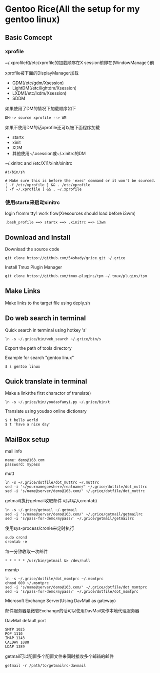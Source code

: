 # Gentoo Rice(All the setup for my gentoo linux)

## Basic Comcept

### xprofile

~/.xprofile和/etc/xprofile的加载顺序在X session前即在(WindowManager)前

xprofile被下面的DisplayManager加载

- GDM(/etc/gdm/Xsession)
- LightDM(/etc/lightdm/Xsession)
- LXDM(/etc/lxdm/Xsession)
- SDDM

如果使用了DM的情况下加载顺序如下

	DM--> source xprofile --> WM

如果不使用DM的话xprofile还可以被下面程序加载

- startx
- xinit
- XDM
- 其他使用~/.xsession或~/.xinitrc的DM

~/.xinitrc and /etc/X11/xinit/xinitrc

	#!/bin/sh

	# Make sure this is before the 'exec' command or it won't be sourced.
	[ -f /etc/xprofile ] && . /etc/xprofile
	[ -f ~/.xprofile ] && . ~/.xprofile

### 使用startx来启动xinitrc

login fromm tty1 work flow(Xresources should load before i3wm)

	.bash_profile ==> startx ==> .xinitrc ==> i3wm

## Download and Install

Download the source code

	git clone https://github.com/54shady/grice.git ~/.grice

Install Tmux Plugin Manager

	git clone https://github.com/tmux-plugins/tpm ~/.tmux/plugins/tpm

## Make Links

Make links to the target file using [deply.sh](deploy.sh)

## Do web search in terminal

Quick search in terminal using hotkey 's'

	ln -s ~/.grice/bin/web_search ~/.grice/bin/s

Export the path of tools directory

Example for search "gentoo linux"

	$ s gentoo linux

## Quick translate in terminal

Make a link(the first charactor of translate)

	ln -s ~/.grice/bin/youdaofanyi.py ~/.grice/bin/t

Translate using youdao online dictionary

	$ t hello world
	$ t 'have a nice day'

## MailBox setup

mail info

	name: demo@163.com
	password: mypass

mutt

	ln -s ~/.grice/dotfile/dot_muttrc ~/.muttrc
	sed -i 's/yournamegoeshere/realname/' ~/.grice/dotfile/dot_muttrc
	sed -i 's/name@server/demo@163.com/' ~/.grice/dotfile/dot_muttrc

getmail(执行getmail收取邮件 可以写入crontab)

	ln -s ~/.grice/getmail ~/.getmail
	sed -i 's/name@server/demo@163.com/' ~/.grice/getmail/getmailrc
	sed -i 's/pass-for-demo/mypass/' ~/.grice/getmail/getmailrc

使用sys-process/cronie来定时执行

	sudo crond
	crontab -e

每一分钟收取一次邮件

	* * * * * /usr/bin/getmail &> /dev/null

msmtp

	ln -s ~/.grice/dotfile/dot_msmtprc ~/.msmtprc
	chmod 600 ~/.msmtprc
	sed -i 's/name@server/demo@163.com/' ~/.grice/dotfile/dot_msmtprc
	sed -i 's/pass-for-demo/mypass/' ~/.grice/dotfile/dot_msmtprc

Microsoft Exchange Server(Using DavMail as gateway)

邮件服务器是微软Exchange的话可以使用DavMail来作本地代理服务器

DavMail default port

	SMTP 1025
	POP 1110
	IMAP 1143
	CALDAV 1080
	LDAP 1389

getmail可以配置多个配置文件来同时接收多个邮箱的邮件

	getmail -r /path/to/getmailrc-davmail
